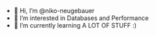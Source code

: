 - 👋 Hi, I’m @niko-neugebauer
- 👀 I’m interested in Databases and Performance
- 🌱 I’m currently learning A LOT OF STUFF :)


<!---
- 💞️ I’m looking to collaborate on ...
- 📫 How to reach me ...
niko-neugebauer/niko-neugebauer is a ✨ special ✨ repository because its `README.md` (this file) appears on your GitHub profile.
You can click the Preview link to take a look at your changes.
--->
